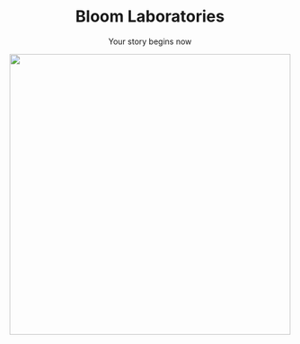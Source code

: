 <h1 align=center>
  Bloom Laboratories
</h1>
<p align=center>
  Your story begins now
</p>

<div align=center>

  <image src="/logo.png" width="500" />

</div>
